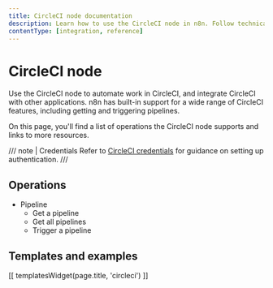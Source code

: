 ```yaml
---
title: CircleCI node documentation
description: Learn how to use the CircleCI node in n8n. Follow technical documentation to integrate CircleCI node into your workflows.
contentType: [integration, reference]
---
```


# CircleCI node

Use the CircleCI node to automate work in CircleCI, and integrate CircleCI with other applications. n8n has built-in support for a wide range of CircleCI features, including getting and triggering pipelines.

On this page, you'll find a list of operations the CircleCI node supports and links to more resources.

/// note | Credentials
Refer to [CircleCI credentials](/integrations/builtin/credentials/circleci.md) for guidance on setting up authentication. 
///

## Operations

* Pipeline
    * Get a pipeline
    * Get all pipelines
    * Trigger a pipeline

## Templates and examples

<!-- see https://www.notion.so/n8n/Pull-in-templates-for-the-integrations-pages-37c716837b804d30a33b47475f6e3780 -->
[[ templatesWidget(page.title, 'circleci') ]]
